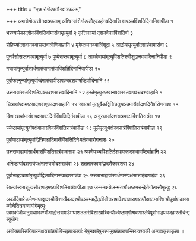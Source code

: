 +++
title = "२७ रोगोत्पत्तौनक्षत्रफलम्"

+++
अथरोगोत्पत्तौनक्षत्रफलम् अश्विन्यांरोगोत्पतौएकाहंनवदिनात्ति वापञ्चविंशतिदिनानिवापीडा १

भरण्यामेकादशैकविंशतिर्वामासंवामृत्युर्वा २ कृत्तिकायां दशनवैकाविंशतिर्वा ३

रोहिण्यांदशवानववासप्तवात्रीणिवाहानि ४ मृगेपञ्चनववात्रिंशूद्वा ५ आर्द्रायांमृत्युर्वादशाहंवामासंवा ६

पुनर्वसौसप्तनववामृत्युर्वा ७ पुष्येसप्तवामृत्युर्वा ८ आश्लेषायांमृत्युविंशतिस्त्रीशुद्वानववादिनानिपीडा ९

मघायांमृत्युर्वासार्धमासंवामासंवाविंशतिदिनानिवापीडा १०

पूर्वाफल्गुन्यांमृत्युर्वाब्दंमासंवापीडापञ्चदशवाषष्टिर्वादिनानि ११

उत्तरायांसप्तविंशतिःपञ्चदशसप्तवादिनानि १२ हस्तेमृत्युरष्टवानववासप्तवापञ्चदशवाहानि १

चित्रायांपक्षमष्टवादशवाएकादशवाहानि १४ स्वात्यां मृत्युर्वैकद्वित्रिचतुःपञ्चमासैर्वादशदिनैर्वारोगनाशः १५

विशाखायांमासंवापक्षवाष्टदिनंविंशतिदिनंवापीडा १६ अनुरधायांदशरात्रमष्टाविंशतिरात्रंवा १७

ज्येष्ठायांमृत्युर्वापक्षंवामासंवैकविंशतिरात्रंवापीडा १८ मूलेमृत्युःपक्षंनवरात्रंविंशतिरात्रंवापीडा १९

पूर्वाषाढायांमृत्युर्वाद्वित्रिषडादिमासैर्विंशतिदिनैःपक्षेणवारोगनाशः २०

उत्तराषाढायांसार्धमासंविंशतिरात्रंवामांसवा २१ श्रवणेपञ्चविंशतिर्दशवाएकादशवाषष्टिर्वाहानि २२

धनिष्ठायांदशरात्रंपक्षंमासंत्रयोदशरात्रंवा २३ शततारकायांद्वादशैकादशवा २४

पूर्वाभाद्रपदायांमृत्युर्वाद्वित्र्यादिमासंवादशरात्रंवा २५ उत्तराभाद्रायांसार्धमासंपक्षंसप्ताहंदशाहंवा २६

रेवत्यांज्वराद्युत्पत्तौदशाहमष्टाविंशतिरात्रंवापीडा २७ जन्मनक्षत्रेजन्मराशौअष्टमचन्द्रेरोगोत्पत्तौमृत्युः २८

अर्कादिवारेक्रमेणमघाद्वादश्यौविशाखैकादश्यौपञ्चम्यार्द्रेतृतीयोत्तराषाढेशतताराषष्ठ्यौअष्टम्यश्विन्यौपूर्वाषाढानवम्यौचेतित्रयाणांयोगेमृत्युः
एवमर्कादौअनुराधाभरण्यौआर्द्रात्तराषाढेमघाशततारेविशाखाश्विन्यौज्येष्ठामृगौश्रवणाश्लेषेपूर्वाभाद्रपअदहास्तौचेन्मृत्युयोगः

अत्रोक्तास्तिथिवारनक्षत्रशांतयोविस्तृताःकार्याः येषुनक्षत्रेषुमरणमुक्तंतत्रशान्तिरावश्यकी अन्यत्रकृताकृता ॥
